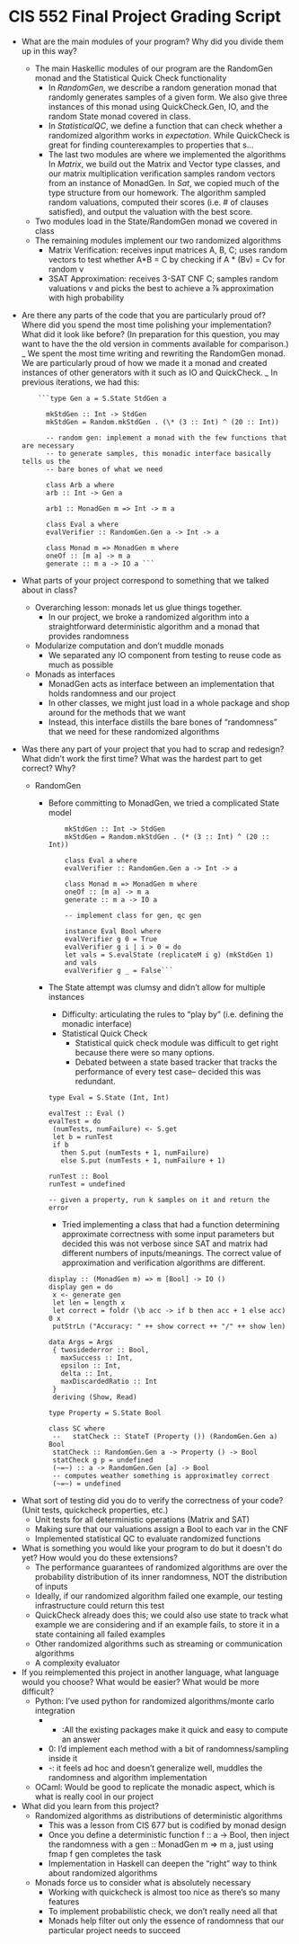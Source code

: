 # CIS 552 Final Project Grading Script

- What are the main modules of your program? Why did you divide them up in this way?
  - The main Haskellic modules of our program are the RandomGen monad and the Statistical Quick Check functionality
    - In _RandomGen_, we describe a random generation monad that randomly generates samples of a given form. We also give three instances of this monad using QuickCheck.Gen, IO, and the random State monad covered in class.
    - In _StatisticalQC_, we define a function that can check whether a randomized algorithm works in _expectation_. While QuickCheck is great for finding counterexamples to properties that s…
    - The last two modules are where we implemented the algorithms In _Matrix_, we build out the Matrix and Vector type classes, and our matrix multiplication verification samples random vectors from an instance of MonadGen. In _Sat_, we copied much of the type structure from our homework. The algorithm sampled random valuations, computed their scores (i.e. # of clauses satisfied), and output the valuation with the best score.
  - Two modules load in the State/RandomGen monad we covered in class
  - The remaining modules implement our two randomized algorithms
    - Matrix Verification: receives input matrices A, B, C; uses random vectors to test whether A*B = C by checking if A * (Bv) = Cv for random v
    - 3SAT Approximation: receives 3-SAT CNF C; samples random valuations v and picks the best to achieve a ⅞ approximation with high probability
- Are there any parts of the code that you are particularly proud of? Where did you spend the most time polishing your implementation? What did it look like before? (In preparation for this question, you may want to have the the old version in comments available for comparison.)
  _ We spent the most time writing and rewriting the RandomGen monad. We are particularly proud of how we made it a monad and created instances of other generators with it such as IO and QuickCheck.
  _ In previous iterations, we had this:

          ```type Gen a = S.State StdGen a

            mkStdGen :: Int -> StdGen
            mkStdGen = Random.mkStdGen . (\* (3 :: Int) ^ (20 :: Int))

            -- random gen: implement a monad with the few functions that are necessary
            -- to generate samples, this monadic interface basically tells us the
            -- bare bones of what we need

            class Arb a where
            arb :: Int -> Gen a

            arb1 :: MonadGen m => Int -> m a

            class Eval a where
            evalVerifier :: RandomGen.Gen a -> Int -> a

            class Monad m => MonadGen m where
            oneOf :: [m a] -> m a
            generate :: m a -> IO a ```

* What parts of your project correspond to something that we talked about in class?
  - Overarching lesson: monads let us glue things together.
    - In our project, we broke a randomized algorithm into a straightforward deterministic algorithm and a monad that provides randomness
  - Modularize computation and don’t muddle monads
    - We separated any IO component from testing to reuse code as much as possible
  - Monads as interfaces
    - MonadGen acts as interface between an implementation that holds randomness and our project
    - In other classes, we might just load in a whole package and shop around for the methods that we want
    - Instead, this interface distills the bare bones of “randomness” that we need for these randomized algorithms
* Was there any part of your project that you had to scrap and redesign? What didn't work the first time? What was the hardest part to get correct? Why?

  - RandomGen

    - Before committing to MonadGen, we tried a complicated State model

      ````type Gen a = S.State StdGen a
          mkStdGen :: Int -> StdGen
          mkStdGen = Random.mkStdGen . (* (3 :: Int) ^ (20 :: Int))

          class Eval a where
          evalVerifier :: RandomGen.Gen a -> Int -> a

          class Monad m => MonadGen m where
          oneOf :: [m a] -> m a
          generate :: m a -> IO a

          -- implement class for gen, qc gen

          instance Eval Bool where
          evalVerifier g 0 = True
          evalVerifier g i | i > 0 = do
          let vals = S.evalState (replicateM i g) (mkStdGen 1)
          and vals
          evalVerifier g _ = False```
      ````

    * The State attempt was clumsy and didn’t allow for multiple instances

      - Difficulty: articulating the rules to “play by” (i.e. defining the monadic interface)
      - Statistical Quick Check
        - Statistical quick check module was difficult to get right because there were so many options.
        - Debated between a state based tracker that tracks the performance of every test case– decided this was redundant.

      ```
      type Eval = S.State (Int, Int)

      evalTest :: Eval ()
      evalTest = do
       (numTests, numFailure) <- S.get
       let b = runTest
       if b
         then S.put (numTests + 1, numFailure)
         else S.put (numTests + 1, numFailure + 1)

      runTest :: Bool
      runTest = undefined

      -- given a property, run k samples on it and return the error
      ```

      - Tried implementing a class that had a function determining approximate correctness with some input parameters but decided this was not verbose since SAT and matrix had different numbers of inputs/meanings. The correct value of approximation and verification algorithms are different.

      ```
      display :: (MonadGen m) => m [Bool] -> IO ()
      display gen = do
       x <- generate gen
       let len = length x
       let correct = foldr (\b acc -> if b then acc + 1 else acc) 0 x
       putStrLn ("Accuracy: " ++ show correct ++ "/" ++ show len)

      data Args = Args
       { twosidederror :: Bool,
         maxSuccess :: Int,
         epsilon :: Int,
         delta :: Int,
         maxDiscardedRatio :: Int
       }
       deriving (Show, Read)

      type Property = S.State Bool

      class SC where
       --   statCheck :: StateT (Property ()) (RandomGen.Gen a) Bool
       statCheck :: RandomGen.Gen a -> Property () -> Bool
       statCheck g p = undefined
       (~=~) :: a -> RandomGen.Gen [a] -> Bool
       -- computes weather something is approximatley correct
       (~=~) = undefined
      ```

- What sort of testing did you do to verify the correctness of your code? (Unit tests, quickcheck properties, etc.)
  - Unit tests for all deterministic operations (Matrix and SAT)
  - Making sure that our valuations assign a Bool to each var in the CNF
  - Implemented statistical QC to evaluate randomized functions
- What is something you would like your program to do but it doesn't do yet? How would you do these extensions?
  - The performance guarantees of randomized algorithms are over the probability distribution of its inner randomness, NOT the distribution of inputs
  - Ideally, if our randomized algorithm failed one example, our testing infrastructure could return this test
  - QuickCheck already does this; we could also use state to track what example we are considering and if an example fails, to store it in a state containing all failed examples
  - Other randomized algorithms such as streaming or communication algorithms
  - A complexity evaluator
- If you reimplemented this project in another language, what language would you choose? What would be easier? What would be more difficult?
  - Python: I’ve used python for randomized algorithms/monte carlo integration
    - - :All the existing packages make it quick and easy to compute an answer
    - 0: I’d implement each method with a bit of randomness/sampling inside it
    - -: it feels ad hoc and doesn’t generalize well, muddles the randomness and algorithm implementation
  - OCaml: Would be good to replicate the monadic aspect, which is what is really cool in our project
- What did you learn from this project?
  - Randomized algorithms as distributions of deterministic algorithms
    - This was a lesson from CIS 677 but is codified by monad design
    - Once you define a deterministic function f :: a -> Bool, then inject the randomness with a gen :: MonadGen m => m a, just using fmap f gen completes the task
    - Implementation in Haskell can deepen the “right” way to think about randomized algorithms
  - Monads force us to consider what is absolutely necessary
    - Working with quickcheck is almost too nice as there’s so many features
    - To implement probabilistic check, we don’t really need all that
    - Monads help filter out only the essence of randomness that our particular project needs to succeed
